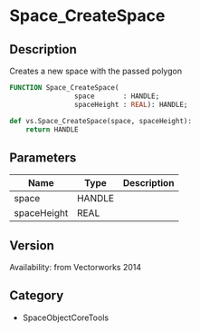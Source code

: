 # Space_CreateSpace

## Description
Creates a new space with the passed polygon

```pascal
FUNCTION Space_CreateSpace(
				space       : HANDLE;
				spaceHeight : REAL): HANDLE;
```

```python
def vs.Space_CreateSpace(space, spaceHeight):
    return HANDLE
```

## Parameters
|Name|Type|Description|
|---|---|---|
|space|HANDLE|   |
|spaceHeight|REAL|   |

## Version
Availability: from Vectorworks 2014

## Category
* SpaceObjectCoreTools

